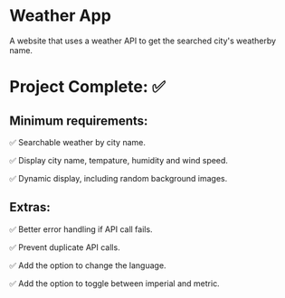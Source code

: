 # Weather App
 A website that uses a weather API to get the searched city's weatherby name.

# Project Complete: ✅


## Minimum requirements: 

✅ Searchable weather by city name.

✅ Display city name, tempature, humidity and wind speed.

✅ Dynamic display, including random background images.

## Extras: 

✅ Better error handling if API call fails.

✅ Prevent duplicate API calls. 

✅ Add the option to change the language. 

✅ Add the option to toggle between imperial and metric. 
